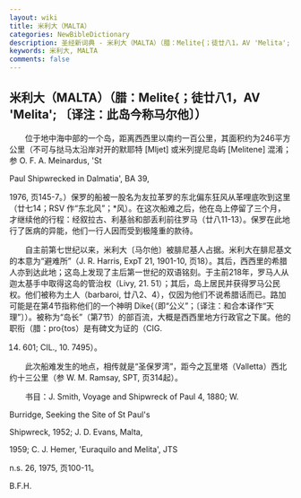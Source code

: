 ```yaml
---
layout: wiki
title: 米利大（MALTA）
categories: NewBibleDictionary
description: 圣经新词典 - 米利大（MALTA）（腊：Melite{；徒廿八1，AV 'Melita'; 〔译注：此岛今称马尔他〕）
keywords: 米利大, MALTA
comments: false
---
```


## 米利大（MALTA）（腊：Melite{；徒廿八1，AV 'Melita'; 〔译注：此岛今称马尔他〕）

　　位于地中海中部的一个岛，距离西西里以南约一百公里，其面积约为246平方公里（不可与挞马太沿岸对开的默耶特 [Mljet] 或米列提尼岛屿 [Melitene] 混淆；参 O. F. A. Meinardus, 'St

Paul Shipwrecked in Dalmatia', BA 39,

1976, 页145-7。）保罗的船被一股名为友拉革罗的东北偏东狂风从革哩底吹到这里（廿七14；RSV 作“东北风”；*风）。在这次船难之后，他在岛上停留了三个月，才继续他的行程：经叙拉古、利基翁和部丢利前往罗马（廿八11-13）。保罗在此地行了医病的异能，他们一行人因而受到极隆重的款待。

　　自主前第七世纪以来，米利大〔马尔他〕被腓尼基人占据。米利大在腓尼基文的本意为“避难所”（J. R. Harris, ExpT 21, 1901-10, 页18）。其后，西西里的希腊人亦到达此地；这岛上发现了主后第一世纪的双语铭刻。于主前218年，罗马人从迦太基手中取得这岛的管治权（Livy, 21. 51）；其后，岛上居民并获得罗马公民权。他们被称为土人（barbaroi, 廿八2、4），仅因为他们不说希腊话而已。路加可能是在第4节指称他们的一个神明 Dike{（即“公义”；〔译注：和合本译作“天理”〕）。被称为“岛长”（第7节）的部百流，大概是西西里地方行政官之下属。他的职衔（腊：pro{tos）是有碑文为证的（CIG.

14. 601; CIL., 10. 7495）。

　　此次船难发生的地点，相传就是“圣保罗湾”，距今之瓦里塔（Valletta）西北约十三公里（参 W. M. Ramsay, SPT, 页314起）。

　　书目：J. Smith, Voyage and Shipwreck of Paul 4, 1880; W.

Burridge, Seeking the Site of St Paul's

Shipwreck, 1952; J. D. Evans, Malta,

1959; C. J. Hemer, 'Euraquilo and Melita', JTS

n.s. 26, 1975, 页100-11。

B.F.H.








